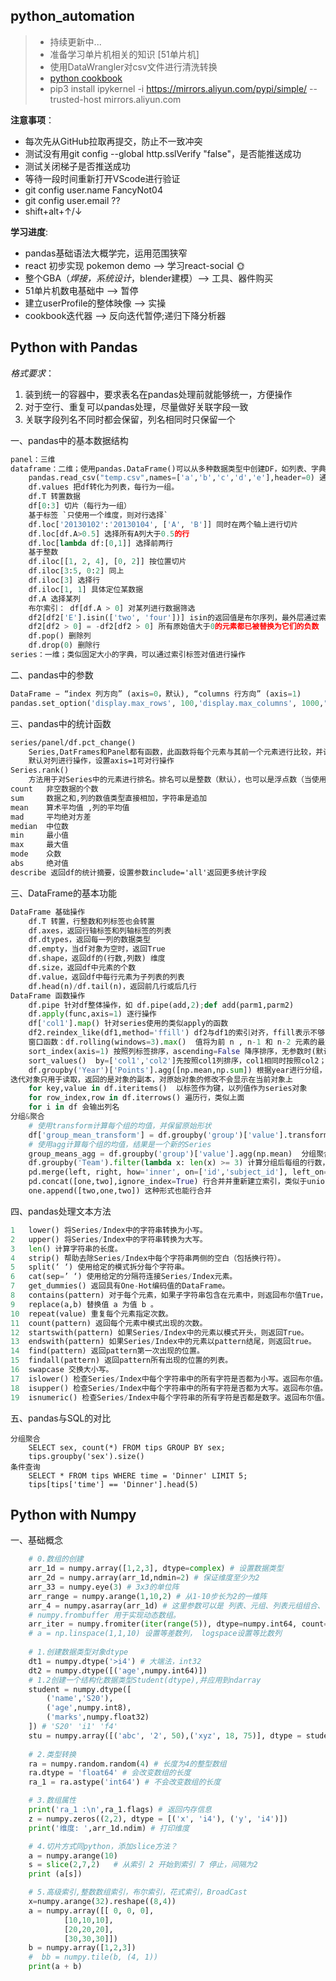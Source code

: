 ## python_automation

> - 持续更新中...
> - 准备学习单片机相关的知识 [51单片机]
> - 使用DataWrangler对csv文件进行清洗转换
> - [python cookbook](https://python-cookbook.readthedocs.io/zh-cn/latest)
> - pip3 install ipykernel -i https://mirrors.aliyun.com/pypi/simple/ --trusted-host mirrors.aliyun.com

**注意事项**：
- 每次先从GitHub拉取再提交，防止不一致冲突
- 测试没有用git config --global http.sslVerify "false"，是否能推送成功
- 测试关闭梯子是否推送成功
- 等待一段时间重新打开VScode进行验证
- git config user.name FancyNot04
- git config user.email ??
- shift+alt+↑/↓


**学习进度**:
- pandas基础语法大概学完，运用范围狭窄
- react 初步实现 pokemon demo --> 学习react-social 🌞
- 整个GBA（*焊接，系统设计*，blender建模）--> 工具、器件购买
-  51单片机数电基础中 --> 暂停
- 建立userProfile的整体映像 --> 实操
- cookbook迭代器 --> 反向迭代暂停;递归下降分析器

## Python with Pandas

*格式要求*：
1. 装到统一的容器中，要求表名在pandas处理前就能够统一，方便操作
2. 对于空行、重复可以pandas处理，尽量做好关联字段一致
3. 关联字段列名不同时都会保留，列名相同时只保留一个

一、pandas中的基本数据结构
```python
panel：三维
dataframe：二维；使用pandas.DataFrame()可以从多种数据类型中创建DF，如列表、字典、excel、csv等
    pandas.read_csv("temp.csv",names=['a','b','c','d','e'],header=0) 通过header参数制定列标签位置，skiprows=2 跳过某行  
    df.values 把df转化为列表，每行为一组。
    df.T 转置数据
    df[0:3] 切片（每行为一组）
    基于标签 `只使用一个维度，则对行选择`
    df.loc['20130102':'20130104', ['A', 'B']] 同时在两个轴上进行切片
    df.loc[df.A>0.5] 选择所有A列大于0.5的行
    df.loc[lambda df:[0,1]] 选择前两行
    基于整数
    df.iloc[[1, 2, 4], [0, 2]] 按位置切片
    df.iloc[3:5, 0:2] 同上
    df.iloc[3] 选择行
    df.iloc[1, 1] 具体定位某数据
    df.A 选择某列
    布尔索引： df[df.A > 0] 对某列进行数据筛选
    df2[df2['E'].isin(['two', 'four'])] isin的返回值是布尔序列，最外层通过索引根据布尔序列返回True的行
    df2[df2 > 0] = -df2[df2 > 0] 所有原始值大于0的元素都已被替换为它们的负数
    df.pop() 删除列
    df.drop(0) 删除行
series：一维；类似固定大小的字典，可以通过索引标签对值进行操作
```

二、pandas中的参数
```python
DataFrame − “index 列方向” (axis=0，默认), “columns 行方向” (axis=1)
pandas.set_option('display.max_rows', 100,'display.max_columns', 1000,"display.max_colwidth",1000,'display.width',1000)
```

三、pandas中的统计函数
```markdown
series/panel/df.pct_change() 
    Series,DatFrames和Panel都有函数，此函数将每个元素与其前一个元素进行比较，并计算变化百分比;比如1,2,计算结果分别是1,0.5.
    默认对列进行操作，设置axis=1可对行操作
Series.rank() 
    方法用于对Series中的元素进行排名。排名可以是整数（默认），也可以是浮点数（当使用method参数时），并且可以是升序（ascending=True）或降序（ascending=False）。
count	非空数据的个数
sum	    数据之和,列的数值类型直接相加，字符串是追加
mean	算术平均值 ,列的平均值
mad	    平均绝对方差
median	中位数
min     最小值
max	    最大值
mode    众数
abs	    绝对值
describe 返回df的统计摘要，设置参数include='all'返回更多统计字段
```

三、DataFrame的基本功能
```python
DataFrame 基础操作
    df.T 转置，行整数和列标签也会转置
    df.axes，返回行轴标签和列轴标签的列表
    df.dtypes，返回每一列的数据类型
    df.empty，当df对象为空时，返回True
    df.shape，返回df的(行数,列数) 维度
    df.size，返回df中元素的个数
    df.value，返回df中每行元素为子列表的列表
    df.head(n)/df.tail(n)，返回前几行或后几行
DataFrame 函数操作
    df.pipe 针对df整体操作，如 df.pipe(add,2);def add(parm1,parm2)
    df.apply(func,axis=1) 逐行操作 
    df['col1'].map() 针对series使用的类似apply的函数
    df2.reindex_like(df1,method='ffill') df2与df1的索引对齐，ffill表示不够的向后填充NaN 但必须列标签一致 
    窗口函数：df.rolling(windows=3).max()  值将为前 n , n-1 和 n-2 元素的最大值
    sort_index(axis=1) 按照列标签排序，ascending=False 降序排序，无参数时(默认axis=0)，按照行索引排序
    sort_values()  by=['col1','col2']先按照col1列排序，col1相同时按照col2；kind='mergesort' 采用合并算法排序
    df.groupby('Year')['Points'].agg([np.mean,np.sum]) 根据year进行分组，并对point进行多种聚合操作
迭代对象只用于读取，返回的是对象的副本，对原始对象的修改不会显示在当前对象上
    for key,value in df.iteritems()  以标签作为键，以列值作为series对象
    for row_index,row in df.iterrows() 遍历行，类似上面
    for i in df 会输出列名
分组&聚合
    # 使用transform计算每个组的均值，并保留原始形状  
    df['group_mean_transform'] = df.groupby('group')['value'].transform('mean') 类似于窗口函数，在原表上新增一列 
    # 使用agg计算每个组的均值，结果是一个新的Series  
    group_means_agg = df.groupby('group')['value'].agg(np.mean)  分组聚合操作，只能在分组后的表上进行聚合，不影响原表
    df.groupby('Team').filter(lambda x: len(x) >= 3) 计算分组后每组的行数，行数>=3才保留
    pd.merge(left, right, how='inner', on=['id','subject_id'], left_on=None, right_on=None,left_index=False, right_index=False, sort=True)
    pd.concat([one,two],ignore_index=True) 行合并并重新建立索引，类似于union all;但是当axies=1时，效果类似于join
    one.append([two,one,two]) 这种形式也能行合并
```

四、pandas处理文本方法
```python
1   lower() 将Series/Index中的字符串转换为小写。
2	upper() 将Series/Index中的字符串转换为大写。
3	len() 计算字符串的长度。
4	strip() 帮助去除Series/Index中每个字符串两侧的空白（包括换行符）。
5	split(‘ ‘) 使用给定的模式拆分每个字符串。
6	cat(sep=’ ‘) 使用给定的分隔符连接Series/Index元素。
7	get_dummies() 返回具有One-Hot编码值的DataFrame。
8	contains(pattern) 对于每个元素，如果子字符串包含在元素中，则返回布尔值True，否则返回False。
9	replace(a,b) 替换值 a 为值 b 。
10	repeat(value) 重复每个元素指定次数。
11	count(pattern) 返回每个元素中模式出现的次数。
12	startswith(pattern) 如果Series/Index中的元素以模式开头，则返回True。
13	endswith(pattern) 如果Series/Index中的元素以pattern结尾，则返回true。
14	find(pattern) 返回pattern第一次出现的位置。
15	findall(pattern) 返回pattern所有出现的位置的列表。
16	swapcase 交换大小写。
17	islower() 检查Series/Index中每个字符串中的所有字符是否都为小写。返回布尔值。
18	isupper() 检查Series/Index中每个字符串中的所有字符是否都为大写。返回布尔值。
19	isnumeric() 检查Series/Index中每个字符串的所有字符是否都是数字。返回布尔值。
```

五、pandas与SQL的对比
```
分组聚合
    SELECT sex, count(*) FROM tips GROUP BY sex;
    tips.groupby('sex').size()
条件查询
    SELECT * FROM tips WHERE time = 'Dinner' LIMIT 5;
    tips[tips['time'] == 'Dinner'].head(5)
```

## Python with Numpy
一、基础概念
```python
    # 0.数组的创建
    arr_1d = numpy.array([1,2,3], dtype=complex) # 设置数据类型
    arr_2d = numpy.array(arr_1d,ndmin=2) # 保证维度至少为2
    arr_33 = numpy.eye(3) # 3x3的单位阵
    arr_range = numpy.arange(1,10,2) # 从1-10步长为2的一维阵
    arr_4 = numpy.asarray(arr_1d) # 这里参数可以是 列表、元组、列表元组组合、多维数组
    # numpy.frombuffer 用于实现动态数组。
    arr_iter = numpy.fromiter(iter(range(5)), dtype=numpy.int64, count=-1)
    # a = np.linspace(1,1,10) 设置等差数列， logspace设置等比数列
       
    # 1.创建数据类型对象dtype
    dt1 = numpy.dtype('>i4') # 大端法，int32
    dt2 = numpy.dtype([('age',numpy.int64)])
    # 1.2创建一个结构化数据类型Student(dtype),并应用到ndarray
    student = numpy.dtype([
        ('name','S20'), 
        ('age',numpy.int8),
        ('marks',numpy.float32)
    ]) # 'S20' 'i1' 'f4'
    stu = numpy.array([('abc', '2', 50),('xyz', 18, 75)], dtype = student) # 强转类型，转不了报错
    
    # 2.类型转换
    ra = numpy.random.random(4) # 长度为4的整型数组
    ra.dtype = 'float64' # 会改变数组的长度
    ra_1 = ra.astype('int64') # 不会改变数组的长度

    # 3.数组属性
    print('ra_1 :\n',ra_1.flags) # 返回内存信息
    z = numpy.zeros((2,2), dtype = [('x', 'i4'), ('y', 'i4')])
    print('维度: ',arr_1d.ndim) # 打印维度

    # 4.切片方式同python，添加slice方法？
    a = numpy.arange(10)
    s = slice(2,7,2)   # 从索引 2 开始到索引 7 停止，间隔为2
    print (a[s])

    # 5.高级索引,整数数组索引，布尔索引，花式索引，BroadCast
    x=numpy.arange(32).reshape((8,4))
    a = numpy.array([[ 0, 0, 0],
            [10,10,10],
            [20,20,20],
            [30,30,30]])
    b = numpy.array([1,2,3])
    #  bb = numpy.tile(b, (4, 1))
    print(a + b)

```